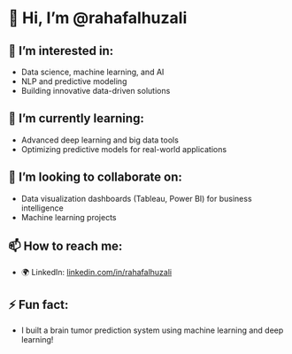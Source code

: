 # 👋 Hi, I’m @rahafalhuzali

## 👀 I’m interested in:
- Data science, machine learning, and AI
- NLP and predictive modeling
- Building innovative data-driven solutions

## 🌱 I’m currently learning:
- Advanced deep learning and big data tools
- Optimizing predictive models for real-world applications

## 💞️ I’m looking to collaborate on:
- Data visualization dashboards (Tableau, Power BI) for business intelligence  
- Machine learning projects  

## 📫 How to reach me:
- 🌍 LinkedIn: [linkedin.com/in/rahafalhuzali](https://www.linkedin.com/in/rahafalhuzali)


## ⚡ Fun fact:
- I built a brain tumor prediction system using machine learning and deep learning!
